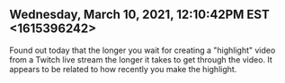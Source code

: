 ## Wednesday, March 10, 2021, 12:10:42PM EST <1615396242>

Found out today that the longer you wait for creating a "highlight"
video from a Twitch live stream the longer it takes to get through the
video. It appears to be related to how recently you make the highlight.

